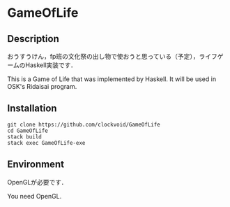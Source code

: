 # GameOfLife

## Description
おうすうけん，fp班の文化祭の出し物で使おうと思っている（予定），ライフゲームのHaskell実装です．

This is a Game of Life that was implemented by Haskell.
It will be used in OSK's Ridaisai program.

## Installation
```
git clone https://github.com/clockvoid/GameOfLife
cd GameOfLife
stack build
stack exec GameOfLife-exe
```
## Environment
OpenGLが必要です．

You need OpenGL.
